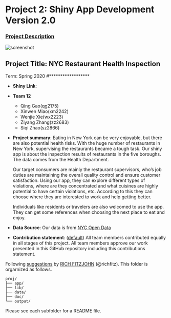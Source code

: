 # Project 2: Shiny App Development Version 2.0

### [Project Description](doc/project2_desc.md)

![screenshot](doc/screenshot2.png)

## Project Title: NYC Restaurant Health Inspection 
Term: Spring 2020
#******************
+ **Shiny Link**: 
+ **Team 12**
	+ Qing Gao(qg2175)
	+ Xinwen Miao(xm2242)
	+ Wenjie Xie(wx2223)
	+ Ziyang Zhang(zz2683)
	+ Siqi Zhao(sz2866)

+ **Project summary**: Eating in New York can be very enjoyable, but there are also potential health risks. With the huge number of restaurants in New York, supervising the restaurants became a tough task. 
Our shiny app is about the inspection results of restaurants in the five boroughs. The data comes from the Health Department.

  Our target consumers are mainly the restaurant supervisors, who’s job duties are maintaining the overall quality   control and ensure customer satisfaction. Using our app, they can explore different types of violations, where     are they concentrated and what cuisines are highly potential to have certain violations, etc. According to this    they can choose where they  are interested to work and help getting better.

  Individuals like residents or travelers are also welcomed to use the app. They can get some references when        choosing the next place to eat and enjoy.  

+ **Data Source**: Our data is from [NYC Open Data](https://opendata.cityofnewyork.us/)
+ **Contribution statement**: ([default](doc/a_note_on_contributions.md)) All team members contributed equally in all stages of this project. All team members approve our work presented in this GitHub repository including this contributions statement. 

Following [suggestions](http://nicercode.github.io/blog/2013-04-05-projects/) by [RICH FITZJOHN](http://nicercode.github.io/about/#Team) (@richfitz). This folder is orgarnized as follows.

```
proj/
├── app/
├── lib/
├── data/
├── doc/
└── output/
```

Please see each subfolder for a README file.

